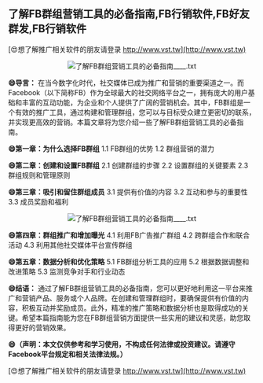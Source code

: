## **了解FB群组营销工具的必备指南,FB行销软件,FB好友群发,FB行销软件**

[😍想了解推广相关软件的朋友请登录 http://www.vst.tw](http://www.vst.tw)

 <center><img src="https://vst.tw/MP4/tuiguang/png/8.png" alt="了解FB群组营销工具的必备指南____.txt"></center>

**😄导言：**
在当今数字化时代，社交媒体已成为推广和营销的重要渠道之一。而Facebook（以下简称FB）作为全球最大的社交网络平台之一，拥有庞大的用户基础和丰富的互动功能，为企业和个人提供了广阔的营销机会。其中，FB群组是一个有效的推广工具，通过构建和管理群组，您可以与目标受众建立更密切的联系，并实现更高效的营销。本篇文章将为您介绍一些了解FB群组营销工具的必备指南。

**😄第一章：为什么选择FB群组**
1.1 FB群组的优势
1.2 群组营销的潜力

**😄第二章：创建和设置FB群组**
2.1 创建群组的步骤
2.2 设置群组的关键要素
2.3 群组规则和管理原则

**😄第三章：吸引和留住群组成员**
3.1 提供有价值的内容
3.2 互动和参与的重要性
3.3 成员奖励和福利

 <center><img src="https://vst.tw/MP4/tuiguang/png/5.png" alt="了解FB群组营销工具的必备指南____.txt"></center>

**😄第四章：群组推广和增加曝光**
4.1 利用FB广告推广群组
4.2 跨群组合作和联合活动
4.3 利用其他社交媒体平台宣传群组

**😄第五章：数据分析和优化策略**
5.1 FB群组分析工具的应用
5.2 根据数据调整和改进策略
5.3 监测竞争对手和行业动态

**😄结语：**
通过了解FB群组营销工具的必备指南，您可以更好地利用这一平台来推广和营销产品、服务或个人品牌。在创建和管理群组时，要确保提供有价值的内容，积极互动并奖励成员。此外，精准的推广策略和数据分析也是取得成功的关键。希望本篇指南能为您在FB群组营销方面提供一些实用的建议和灵感，助您取得更好的营销效果。

**😄（声明：本文仅供参考和学习使用，不构成任何法律或投资建议。请遵守Facebook平台规定和相关法律法规。）**

[😍想了解推广相关软件的朋友请登录 http://www.vst.tw](http://www.vst.tw)



